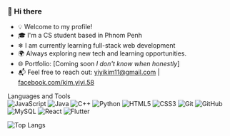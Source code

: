 ### 👋 Hi there

- 💡 Welcome to my profile!
- 🎓 I'm a CS student based in Phnom Penh
- ❄ I am currently learning full-stack web development
- 🌍 Always exploring new tech and learning opportunities.
- 🌐 Portfolio: [Coming soon *I don't know when honestly*]
- 📬 Feel free to reach out: [yiyikim11@gmail.com](mailto:yiyikim11@gmail.com) | [facebook.com/kim.yiyi.58](https://facebook.com/kim.yiyi.58)


Languages and Tools
<br>
![JavaScript](https://img.shields.io/badge/-JavaScript-black?style=flat-square&logo=javascript)
![Java](https://img.shields.io/badge/-Java-black?style=flat-square&logo=java)
![C++](https://img.shields.io/badge/-C++-00599C?style=flat-square&logo=c%2B%2B&logoColor=white)
![Python](https://img.shields.io/badge/-Python-3776AB?style=flat-square&logo=python&logoColor=white)
![HTML5](https://img.shields.io/badge/-HTML5-E34F26?style=flat-square&logo=html5&logoColor=white)
![CSS3](https://img.shields.io/badge/-CSS3-1572B6?style=flat-square&logo=css3)
![Git](https://img.shields.io/badge/-Git-black?style=flat-square&logo=git)
![GitHub](https://img.shields.io/badge/-GitHub-181717?style=flat-square&logo=github)
![MySQL](https://img.shields.io/badge/-MySQL-4479A1?style=flat-square&logo=mysql&logoColor=white)
![React](https://img.shields.io/badge/-React-61DAFB?style=flat-square&logo=react&logoColor=black)
![Flutter](https://img.shields.io/badge/-Flutter-blue?style=flat-square&logo=flutter)

![Top Langs]([https://github-readme-stats.vercel.app/api/top-langs/?username=yiyikim11&layout=compact&theme=default](https://camo.githubusercontent.com/2e431502b43b8add0a2c020f4a3cfc8120bd56ad46a1eda378ba5cf229f460e7/68747470733a2f2f6769746875622d726561646d652d73746174732e76657263656c2e6170702f6170692f746f702d6c616e67732f3f757365726e616d653d796979696b696d3131266c61796f75743d636f6d70616374267468656d653d64656661756c74))

